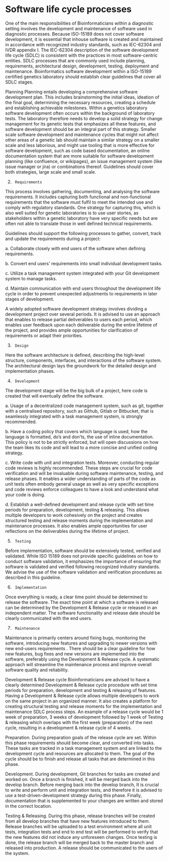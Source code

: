 # Software life cycle processes

One of the main responsibilities of Bioinformaticians within a diagnostic setting involves the development and maintenance of software used in diagnostic processes. Because ISO-15189 does not cover software development, it is essential that inhouse software is created and maintained in accordance with recognized industry standards, such as IEC-62304 and IVDR appendix I. The IEC-62304 description of the software development life cycle (SDLC) is consistent with the practices in most software-centric entities. SDLC processes that are commonly used include planning, requirements, architectural design, development, testing, deployment and maintenance. Bioinformatics software development within a ISO-15189 certified genetics laboratory should establish clear guidelines that cover all SDLC stages. 

 Planning
Planning entails developing a comprehensive software development plan. This includes brainstorming the initial ideas, ideation of the final goal, determining the necessary resources, creating a schedule and establishing achievable milestones. 
Within a genetics laboratory software development often occurs within the background of laboratory tests. The laboratory therefore needs to develop a solid strategy for change management for its genetic tests that emphasizes all these features, and software development should be an integral part of this strategy. 
Smaller scale software development and maintenance cycles that might not affect other areas of a genetic lab should maintain a similar strategy on a smaller scale and less laborious, and might use tooling that is more effective for software development, such as code based documentation, an online documentation system that are more suitable for software development planning (like confluence, or wikipages), an issue management system (like issue manager or jira) or combinations thereof.
Guidelines should cover both strategies, large scale and small scale.

2.      Requirements
This process involves gathering, documenting, and analysing the software requirements. It includes capturing both functional and non-functional requirements that the software must fulfil to meet the intended use and comply with regulatory standards. One strategy for capturing this, which is also well suited for genetic laboratories is to use user stories, as stakeholders within a genetic laboratory have very specific needs but are often not able to translate those in well defined technical requirements.

Guidelines should support the following processes to gather, convert, track and update the requirements during a project:  

  a.       Collaborate closely with end users of the software when defining requirements.

  b.       Convert end users' requirements into small individual development tasks.

  c.       Utilize a task management system integrated with your Git development system to manage tasks.

  d.       Maintain communication with end users throughout the development life cycle in order to prevent unexpected adjustments to requirements in later stages of development.

A widely adopted software development strategy involves dividing a development project over several periods. It is advised to use an approach that enables to release partial deliverables to users each period, which enables user feedback upon each deliverable during the entire lifetime of the project, and provides ample opportunities for clarification of requirements or adapt their priorities.   

3.      Design
Here the software architecture is defined, describing the high-level structure, components, interfaces, and interactions of the software system. The architectural design lays the groundwork for the detailed design and implementation phases.

4.      Development
The development stage will be the big bulk of a project, here code is created that will eventually define the software.

  a.       Usage of a decentralized code management system, such as git, together with a centralised repository, such as Github, Gitlab or Bitbucket, that is seamlessly integrated with a task management system, is strongly recommended.

  b.       Have a coding policy that covers which language is used, how the language is formatted, do’s and don’ts, the use of inline documentation. This policy is not to be strictly enforced, but will open discussions on how the team likes its code and will lead to a more concise and unified coding strategy.

  c.       Write code with unit and integration tests. Moreover, conducting regular code reviews is highly recommended. These steps are crucial for code verification and will be invaluable during software maintenance, testing, and release phases. It enables a wider understanding of parts of the code as unit tests often embody general usage as well as very specific exceptions and code reviews enforce colleagues to have a look and understand what your code is doing.

  d.       Establish a well-defined development and release cycle with set time periods for preparation, development, testing & releasing. This allows multiple developers to work cohesively on the project and creates structured testing and release moments during the implementation and maintenance processes. It also enables ample opportunities for user reflections on the deliverables during the lifetime of project.

5.      Testing
Before implementation, software should be extensively tested, verified and validated. While ISO 15189 does not provide specific guidelines on how to conduct software validation, it emphasizes the importance of ensuring that software is validated and verified following recognized industry standards. We advise the use of the software validation and verification procedures as described in this guideline.

6.      Implementation
Once everything is ready, a clear time point should be determined to release the software. The exact time point at which a software is released can be determined by the Development & Release cycle or released in an independent matter. The software functionality and release date should be clearly communicated with the end users.

7.      Maintenance
Maintenance is primarily centers around fixing bugs, monitoring the software, introducing new features and upgrading to newer versions with new end-users requirements . There should be a clear guideline for how new features, bug fixes and new versions are implemented into the software, preferably using the Development & Release cycle. A systematic approach will streamline the maintenance process and improve overall software quality and reliability.

Development & Release cycle
Bioinformaticians are advised to have a clearly determined Development & Release cycle procedure with set time periods for preparation, development and testing & releasing of features. Having a Development & Release cycle allows multiple developers to work on the same project in an organized manner. It also creates a platform for creating structural testing and release moments for the implementation and maintenance SDLC process steps. An example of a release cycle would be 1 week of preparation, 3 weeks of development followed by 1 week of Testing & releasing which overlaps with the first week (preparation) of the next cycle, resulting in a development & release cycle of 4 weeks.

Preparation. During preparation goals of the release cycle are set. Within this phase requirements should become clear, and converted into tasks. These tasks are tracked in a task management system and are linked to the development cycle and resources are allocated to them. The goal of the cycle should be to finish and release all tasks that are determined in this phase.

Development. During development, Git branches for tasks are created and worked on. Once a branch is finished, it will be merged back into the develop branch. Before merging back into the develop branch, It is crucial to write and perform unit and integration tests, and therefore it is advised to use a test-driven-development strategy during this phase. Finally, documentation that is supplemented to your changes are written and stored in the correct location.

Testing & Releasing. During this phase, release branches will be created from all develop branches that have new features introduced to them. Release branches will be uploaded to a test environment where all unit tests, integration tests and end to end test will be performed to verify that the new features did not induce any unforeseen changes. Once testing is done, the release branch will be merged back to the master branch and released into production. A release should be communicated to the users of the system.
